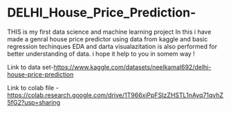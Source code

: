 # DELHI_House_Price_Prediction-

THIS is my first data science and machine learning project 
In this i have made a genral house price predictor using data from kaggle and basic regression techinques 
EDA and darta visualazitation is also performed for better understanding of data.
i hope it help to you in somem way !

Link to data set-https://www.kaggle.com/datasets/neelkamal692/delhi-house-price-prediction

Link to colab file -https://colab.research.google.com/drive/1T966xiPpFSIzZHSTL1nAyq71qvhZ5fG2?usp=sharing

